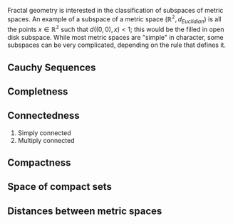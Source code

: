 Fractal geometry is interested in the classification of subspaces of metric spaces. An example of a subspace of a metric space $(\mathbb{R^2},d_{Euclidian})$ is all the points $x\in \mathbb{R^2}$ such that $d((0,0),x)<1$; this would be the filled in open disk subspace. While most metric spaces are "simple" in character, some subspaces can be very complicated, depending on the rule that defines it.
## Cauchy Sequences
## Completness
## Connectedness
1. Simply connected
2. Multiply connected
## Compactness
## Space of compact sets
## Distances between metric spaces
